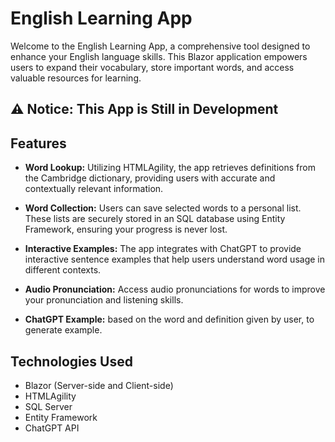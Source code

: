 # English Learning App

Welcome to the English Learning App, a comprehensive tool designed to enhance your English language skills. This Blazor application empowers users to expand their vocabulary, store important words, and access valuable resources for learning.

## ⚠️ Notice: This App is Still in Development

## Features

- **Word Lookup:** Utilizing HTMLAgility, the app retrieves definitions from the Cambridge dictionary, providing users with accurate and contextually relevant information.
  
- **Word Collection:** Users can save selected words to a personal list. These lists are securely stored in an SQL database using Entity Framework, ensuring your progress is never lost.

- **Interactive Examples:** The app integrates with ChatGPT to provide interactive sentence examples that help users understand word usage in different contexts.

- **Audio Pronunciation:** Access audio pronunciations for words to improve your pronunciation and listening skills.

- **ChatGPT Example:** based on the word and definition given by user, to generate example.

<!-- ## Getting Started

To embark on your English learning journey:

1. Launch the English Learning App by accessing the Blazor application.
  
2. Look up words by typing them into the search bar and hitting "Search."
  
3. Save interesting words to your personal word list for future reference.
  
4. Explore word definitions, example sentences, audio pronunciations, and interactive ChatGPT examples. -->

## Technologies Used

- Blazor (Server-side and Client-side)
- HTMLAgility
- SQL Server
- Entity Framework
- ChatGPT API

<!--## Installation

To run the English Learning App locally:

1. Clone this repository.
  
2. Open the solution in your preferred development environment.
  
3. Configure your SQL Server connection string in `appsettings.json`.
  
4. Build and run the application. 


## Contact

If you have any questions, feedback, or suggestions, feel free to contact us at [your.email@example.com](mailto:your.email@example.com).

## License

This project is licensed under the [MIT License](LICENSE).  

---

Thank you for choosing the English Learning App to enhance your language skills. We believe this application will aid you in building a strong vocabulary, improving pronunciation, and becoming more fluent in English. Your feedback and contributions are greatly appreciated as we strive to create a valuable learning tool.
-->
